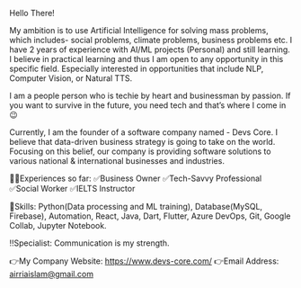 Hello There!

My ambition is to use Artificial Intelligence for solving mass problems, which includes- social problems, climate problems, business problems etc. I have 2 years of experience with AI/ML projects (Personal) and still learning. I believe in practical learning and thus I am open to any opportunity in this specific field. Especially interested in opportunities that include NLP, Computer Vision, or Natural TTS.

I am a people person who is techie by heart and businessman by passion. If you want to survive in the future, you need tech and that’s where I come in 😉

Currently, I am the founder of a software company named - Devs Core. I believe that data-driven business strategy is going to take on the world. Focusing on this belief, our company is providing software solutions to various national & international businesses and industries. 

🧑‍💼Experiences so far:
✅Business Owner 
✅Tech-Savvy Professional 
✅Social Worker 
✅IELTS Instructor 

🔋Skills: Python(Data processing and ML training), Database(MySQL, Firebase), Automation, React, Java, Dart, Flutter, Azure DevOps, Git, Google Collab, Jupyter Notebook.

‼️Specialist: Communication is my strength. 

👉My Company Website: https://www.devs-core.com/
👉Email Address: airriaislam@gmail.com

